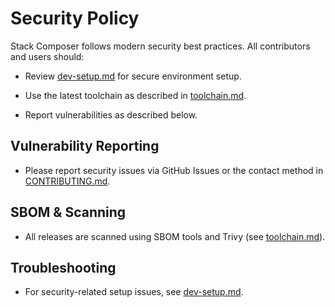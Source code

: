# Security Policy

Stack Composer follows modern security best practices. All contributors and users should:

- Review [dev-setup.md](../Developer%20&%20Extensibility%20Docs/dev-setup.md) for secure environment setup.

- Use the latest toolchain as described in [toolchain.md](toolchain.md).

- Report vulnerabilities as described below.

## Vulnerability Reporting

- Please report security issues via GitHub Issues or the contact method in [CONTRIBUTING.md](../CONTRIBUTING.md).

## SBOM & Scanning

- All releases are scanned using SBOM tools and Trivy (see [toolchain.md](toolchain.md)).

## Troubleshooting

- For security-related setup issues, see [dev-setup.md](../Developer%20&%20Extensibility%20Docs/dev-setup.md#troubleshooting).
